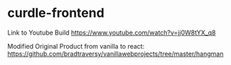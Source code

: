 # curdle-frontend


Link to Youtube Build
https://www.youtube.com/watch?v=jj0W8tYX_q8

Modified Original Product from vanilla to react:
https://github.com/bradtraversy/vanillawebprojects/tree/master/hangman

